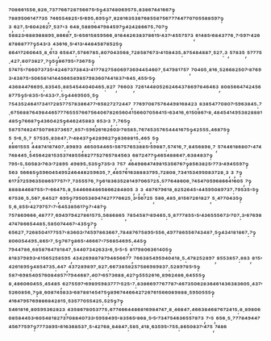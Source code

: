 ⁷⁰⁸⁶⁶¹⁵⁵⁶·⁸²⁶·⁷³⁷⁷⁶⁶⁷²⁸⁷⁵⁶⁶⁷⁵′⁵‽⁴³⁷⁴⁸⁰⁶⁹⁵⁷⁵:⁸³⁸⁶⁷⁴⁴¹⁶⁶⁷‽⁷⁸⁸⁹⁵⁰⁶¹⁴⁷⁷³⁵,⁷⁴⁶⁵⁵⁴⁸²⁵'⁵′⁶⁹⁵:⁶⁹⁵‽⁷·⁸²⁸¹⁶³⁵³⁸⁷⁶⁸⁵⁵⁸⁷⁵⁶⁷⁷⁷⁴⁴⁷⁷⁰⁷⁰⁵⁵⁸⁸⁵⁹⁷‽³,⁶²⁷:⁵′⁶⁰⁴²⁶²⁷·⁵³⁷'³,⁶⁴⁸·⁵⁸⁸⁹⁶⁴⁷⁹⁸⁴⁵⁹⁷‽⁴²⁴²⁸⁶⁶⁷⁵:⁷⁰⁷‽⁵⁸⁸²³′⁶⁸⁸⁹⁸⁸⁸⁹⁵·⁸⁶⁶⁸⁷·⁵'⁶⁵⁶¹⁵⁸⁵⁹⁵⁶⁶·⁸¹⁸⁴⁴²⁶³⁸³⁷⁸⁶¹⁵′⁴³⁷′⁴⁵⁵⁷⁵⁷³,⁶¹⁴⁸⁵′⁶⁸⁴³⁷⁷⁶·⁷′⁵⁹⁷′⁴²⁶⁸⁷⁸⁶⁸⁷⁷⁷‽⁵⁴³′³,⁴³⁶¹⁶·⁵′⁴¹³′⁴⁴⁸⁴⁵⁸⁷⁸⁵²⁵‽⁸⁶⁴¹⁷²⁶⁰⁶⁴⁵·⁸·⁶¹³,⁶⁵⁸⁴⁷:⁵⁷⁸⁶⁷⁸⁵:⁸⁰⁷⁰⁴³⁵⁶⁸·⁷²⁸⁵⁸⁷⁶⁷³′⁴¹⁵⁸⁴³⁵:⁸⁷⁵⁴⁸⁴⁸⁸⁷·⁵²⁷:³,⁵⁷⁸³⁵,⁵⁷⁷⁷⁵·⁴²⁷:⁸⁰⁷³⁸²⁷·⁷‽⁵‽⁸⁶⁷⁹⁵'⁷³⁶⁷⁵‽⁵⁷⁴⁷⁵'⁷⁸⁶⁰⁷³⁷³⁵′⁴²⁴⁶⁷³⁷³⁸⁴³′⁴¹⁷⁷⁸²⁷⁵⁸⁰⁶⁹⁷³⁶⁹⁴⁴⁵⁴⁶⁰⁷·⁵⁴⁷⁹⁸¹⁷⁵⁷,⁷⁰⁴⁰⁵·⁸¹⁶·⁵²⁶⁶⁸²⁵⁰⁷′⁸⁷⁶⁹³′⁴³⁸⁷⁵'⁵⁰⁶⁵⁸¹⁴¹⁴⁴⁵⁶⁶⁵⁸⁹⁸⁵⁷⁹⁸³⁶⁰⁷⁴⁴¹⁸³⁷′⁶⁴⁵·⁴⁵⁵′⁵‽⁴³⁶⁸⁴⁴⁷⁶⁶⁹⁵:⁸³⁵⁴⁵:⁸⁸⁵⁴⁵⁴⁴⁰⁴⁰⁴⁶⁵:⁸²⁷,⁷⁶⁶⁰³,⁷²⁶¹⁴⁴⁸⁰⁵²⁶²⁴⁶⁴³⁷⁸⁶⁹⁷⁸⁴⁶⁴⁶³,⁸⁰⁸⁵⁶⁶⁴⁷⁴²⁴⁵⁶⁸⁷⁷⁵‽⁵′⁸³⁵'⁵′⁴³³′⁷:⁵‽⁴⁴⁶⁹⁵⁰⁵·⁵‽⁷⁵⁴³⁵²⁴⁶⁴¹⁷³⁴¹⁷²⁸⁵⁷⁷⁵⁷⁸³⁸⁶⁴⁷⁷′⁶⁵⁸²⁷²⁷²⁴⁴⁷,⁷⁷⁶⁹⁷⁰⁸⁷⁵⁷⁶⁴⁴⁹⁸¹⁶⁸⁴²³,⁸³⁸⁵⁴⁷⁷⁰⁸⁰⁷′⁵⁹⁶³⁸⁴⁵:⁷·⁶⁷⁵⁶⁸⁸⁷⁶⁴⁹⁸⁴⁴⁶⁵⁷⁷⁷⁶⁵⁵⁵⁷⁶⁶⁷⁵⁶⁴⁰⁶⁷⁸²⁶⁵⁶⁰⁴¹⁵⁶⁶⁰⁷⁰⁵⁶⁴¹⁵'⁶³⁴¹⁶·⁶¹⁵⁰⁸⁶⁷′⁸·⁴⁸⁴⁵⁴¹⁴⁹⁵³⁸²⁸⁸⁸¹⁴⁸⁵‽⁷⁶⁶⁸⁷‽⁴³⁶⁰⁴²⁵‽⁶⁴⁶²⁴⁵⁸⁸³,⁶⁵³′³,⁷:⁷⁶⁵‽⁵⁸⁷⁵⁷⁴⁸²⁴⁷⁵⁰⁷⁸⁶³⁷³⁶⁵⁷·⁸⁵⁷'⁵⁹⁶²⁶¹⁶²⁶⁰³′⁷⁸⁵⁸⁵:⁷⁶⁷⁴⁵³⁵⁷⁶⁵⁴⁴⁴¹⁶⁷⁵‽⁴²⁵⁵⁵:⁴⁶⁸⁷⁵‽⁵,⁵′⁶·⁵·⁷,⁵⁷⁵³⁵:⁸³⁸⁴⁷:⁷′⁴⁸⁴³⁷‽⁴²⁸⁹⁶²⁷‽⁸³⁶⁸⁸¹⁵:⁴⁶⁵,⁵‽⁸⁸⁶¹⁵⁵⁵,⁴⁴⁸⁷⁴¹⁸⁷⁴⁰⁷:⁸⁹⁸⁹³,⁴⁶⁵⁰⁵⁴⁴⁶⁵'⁵⁶⁷⁵⁷⁶⁵³⁸⁸⁵′⁵⁹⁸⁸⁷:⁵⁷⁴¹⁶·⁷·⁸⁴⁵⁶⁸⁹⁸·⁷,⁵⁷⁴⁴⁶¹⁸⁶⁸⁰⁷'⁴⁷⁴⁷⁴⁸⁴⁴⁵·⁵⁴⁵⁶⁴²⁸¹⁵³⁵³⁷⁴⁸⁵⁵⁶⁸²⁷⁷⁵²⁷⁶⁵⁷⁸⁴⁵⁶³,⁶⁸⁷²⁴⁷⁷‽⁴⁶⁵⁴⁸⁸⁶⁴⁷:⁶³⁸⁴⁸³⁷‽⁷⁹⁵'⁵:⁵⁰⁵⁸³′⁷⁶³′⁷²⁸⁹⁵,⁴⁹⁸⁹⁵:⁵³⁵‽⁷³⁵′³,⁷⁵⁷,⁴⁶⁴⁹⁸⁶⁴⁷⁴⁹⁸¹⁵³⁵⁶⁷⁶⁷‽⁸⁵⁶³⁸²⁵′⁷⁷³′⁴⁹⁴⁵⁵⁹⁷‽⁵⁶³,⁵⁶⁶⁸⁵‽⁵⁹⁶⁰⁴⁵⁴⁹⁵²⁴⁶⁴⁴⁸²⁵⁹⁶³⁵·⁷·⁴⁸⁵⁷⁶¹⁶³⁸⁸⁸³⁷⁹⁵:⁷²⁸⁰⁸·⁷³⁴¹⁵³⁴⁹⁵⁰⁸³⁷²⁸·³,³,⁷‽⁶¹⁷³⁷²⁵⁹⁶³⁵⁰⁸⁶⁵⁷⁷⁵⁷′⁷·⁷³⁵⁵⁵⁷⁶·⁷‽⁶¹⁸³⁶³⁵²⁸¹⁴⁹⁷⁰⁶⁵⁷²⁵:⁵⁷⁷⁶⁴⁸⁶⁰⁶·⁷⁴⁵⁴⁷⁰⁵⁹⁶⁸⁶⁶⁴¹⁶⁰⁵,⁷‽⁸⁸⁸⁸⁴⁴⁶⁸⁷⁵⁵'⁷'⁶⁶⁴⁷⁵:⁸·⁵⁴⁴⁶⁶⁶⁴⁸⁶⁵⁸⁶⁶²⁸⁴⁸⁰⁵,³,³,⁴⁸⁷⁶⁷⁹⁶¹⁸·⁸²⁵²⁶⁴⁵'⁴⁴⁵⁹⁵⁰⁸⁹⁷³⁷:⁷⁹⁵³⁵'⁵‽⁶⁷⁵³⁶·⁵:⁵⁶⁷·⁶⁴⁵²⁷,⁶⁹⁵‽⁷⁹⁵⁰⁵³⁸⁹⁴⁷⁴²⁷⁷⁷⁶⁶²⁵·³′⁵⁶⁷²⁵,⁵⁸⁶·⁴⁸⁵·⁸¹⁵⁶⁷²⁶¹⁸²⁷,⁵·⁴⁷⁷⁰⁴³⁵‽⁵·⁶·⁸⁵⁵′⁴²⁷⁹⁷⁵⁷'⁷'⁶⁴⁵³⁸⁵⁶¹⁷‽⁷'⁴⁸⁷‽⁷⁵⁷⁸⁶⁹⁶⁶⁶·⁴⁸⁷⁷⁷·⁶⁹⁴⁹⁷⁹⁴²⁷⁸⁶¹⁵⁷⁵:⁵⁶⁸⁶⁸⁶⁵,⁷⁸⁵⁴⁵⁸⁷′⁸⁹⁴⁶⁵:⁵·⁸⁷⁷⁷⁸⁵⁵'⁵′⁴³⁶⁵⁵⁵⁶⁷³′⁷⁰⁷:³′⁶⁷⁶⁹⁸⁴⁷⁴⁷⁸⁶⁶⁵⁴⁴⁸⁵:⁵⁸⁵⁰⁷⁴⁴⁶⁷'⁴³⁵‽⁷‽⁶⁵⁶²⁷·⁷²⁶⁸⁵⁰⁴¹⁷⁷⁵⁵⁷'⁸³⁶⁰³′⁷⁴⁵⁹⁷⁸⁶³⁶⁶⁷:⁷⁸⁴⁸⁷⁶⁷⁵⁸⁹⁵′⁵⁵⁶·⁴⁹⁷⁷⁸⁶⁵⁵⁶⁷⁴³⁴⁸⁷·⁵‽⁴³⁴¹⁸¹⁸⁶⁷:⁷‽⁸⁰⁶⁰⁵⁴⁴⁹⁵:⁸⁶⁵′⁷·⁵‽⁷⁶⁷‽⁸⁶⁵'⁴⁶⁶⁶⁷'⁷⁵⁶⁸⁵⁴⁶⁹⁵:⁴⁴⁵‽⁷⁹⁴⁴⁷⁸⁶·⁶⁸⁵⁸⁷⁶⁴⁷⁸¹⁸⁴⁷·⁵⁴⁴⁰⁷³⁴²⁶³³′⁶·⁵′⁵'⁵,⁸¹⁷⁹⁸⁰⁶³⁶¹⁴⁰⁵‽⁸¹⁸³⁷⁹⁸⁹³′⁴¹⁵⁶⁵²⁵⁸⁵⁹⁵,⁴³⁴²⁶⁹⁸⁸⁷⁸⁷⁹⁴⁶⁵⁶⁶⁷⁷,⁷⁶⁶³⁸⁵⁴⁹⁵⁹⁴⁰⁴¹⁸·⁵:⁴⁷⁸²⁵²⁸⁹⁷,⁸⁵⁵³⁸⁵⁷:⁸⁸³,⁸¹⁵'⁴²⁶¹⁸⁹⁵‽⁴⁸⁵⁴⁷³⁵:⁴⁴⁷,⁴³⁷²⁸⁹⁸⁹⁷·⁸²⁷:⁶⁶⁷³⁸⁵⁸²⁵⁷⁵⁸⁶⁹⁸⁹⁸³⁷:⁵²⁸⁹⁷⁸⁵′⁵‽⁵⁸⁷′⁶⁹⁸⁵⁴⁰⁵⁷⁶⁰⁸⁴⁸⁵⁷′⁷⁹⁴⁴⁶⁸⁷:⁴⁰⁷′⁶⁵⁷³⁶⁸⁸·⁴²⁷‽⁵⁵⁵²⁶¹⁶·⁸⁹⁶²⁴⁸⁶·⁶⁴⁵⁵⁵‽⁸·⁴⁸⁶⁰⁶⁰⁴⁵⁵·⁴⁵⁴⁸⁵,⁶²⁷⁵⁵⁹⁷′⁶⁹⁸⁹⁵⁹⁸³⁷⁷⁷′⁵²⁵'⁷:⁸³⁸⁶⁶⁹⁷⁷⁶⁷⁷⁸⁷′⁴⁶⁷³⁵⁰⁶²⁸³⁶⁴⁶¹⁴³⁶³⁸³⁶⁰⁵·⁴³⁷′⁵²⁶⁰⁸⁵⁶·⁷‽⁸·⁶⁰⁸⁷⁴⁵⁸³³′⁶⁸⁷⁸⁸¹⁴⁵⁴⁷⁵‽⁸⁹⁶⁷⁴⁴⁶⁶⁴²⁷²⁶⁷⁶¹⁵⁶⁶⁰⁸⁹⁸⁸⁸·⁵⁹⁵⁰⁵⁵⁵‽⁴¹⁶⁴⁷⁹⁵⁷⁶⁹⁸⁸⁶⁸⁴²⁸¹⁵·⁵³⁵⁷⁷⁰⁵⁵⁴²⁵:⁵²⁵‽⁷‽⁵⁴⁶¹⁸¹⁶·⁸⁰⁵⁹⁵³⁶²⁸²³,⁴³⁵⁸⁶⁷⁸⁰⁵³⁷⁷⁵:⁶⁷⁷⁴⁶⁶⁴⁴⁸⁶⁸¹⁶⁹⁸⁴⁷⁴⁷·⁸·⁴⁶⁸⁴⁷:⁴⁶⁶³⁸⁴⁶⁸⁷⁶⁷²⁴¹⁵:⁸·⁸⁹⁸⁰⁶⁰⁸⁵⁸⁴⁴⁵³′⁶⁰⁵⁴⁸¹⁸²⁷³⁷⁰⁸⁸⁴⁰⁷³³′⁵⁹⁵⁸⁴⁹⁵'⁸³⁵⁶⁵′⁸⁶⁸·⁵′⁵′⁷³⁴⁷⁵⁴⁶³⁶⁵⁵⁷⁸⁷³,⁷'⁵,⁶⁵⁶·⁵·⁷⁷⁷⁸⁴⁹⁴⁴⁷⁴⁵⁶⁷⁷⁵⁹⁷‽⁷⁷⁷³⁸⁹⁵'⁶¹⁶³⁶⁸⁵³⁷·⁵'⁴²⁷⁶⁸·⁸⁴⁸⁴⁷:⁵⁸⁵·⁴¹⁸·⁶³⁵⁹⁵'⁷⁵⁵:⁸⁶⁵⁰⁸³⁷′⁴⁷⁵,⁷⁴⁸⁶
